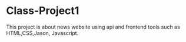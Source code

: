 # Class-Project1
This project is about news website using api and frontend tools such as HTML,CSS,Jason, Javascript.
